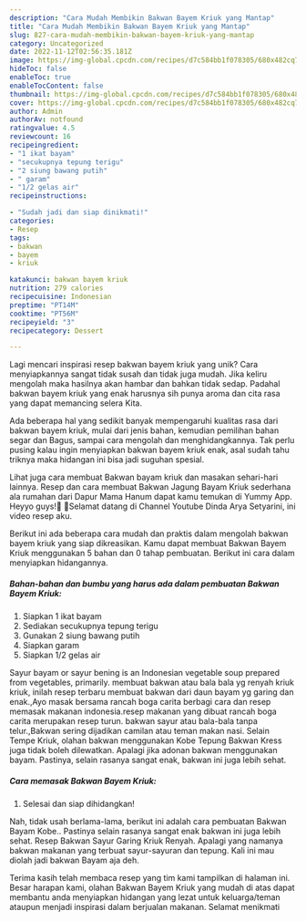 ```yaml
---
description: "Cara Mudah Membikin Bakwan Bayem Kriuk yang Mantap"
title: "Cara Mudah Membikin Bakwan Bayem Kriuk yang Mantap"
slug: 827-cara-mudah-membikin-bakwan-bayem-kriuk-yang-mantap
category: Uncategorized
date: 2022-11-12T02:56:35.181Z
image: https://img-global.cpcdn.com/recipes/d7c584bb1f078305/680x482cq70/bakwan-bayem-kriuk-foto-resep-utama.jpg
hideToc: false
enableToc: true
enableTocContent: false
thumbnail: https://img-global.cpcdn.com/recipes/d7c584bb1f078305/680x482cq70/bakwan-bayem-kriuk-foto-resep-utama.jpg
cover: https://img-global.cpcdn.com/recipes/d7c584bb1f078305/680x482cq70/bakwan-bayem-kriuk-foto-resep-utama.jpg
author: Admin
authorAv: notfound
ratingvalue: 4.5
reviewcount: 16
recipeingredient:
- "1 ikat bayam"
- "secukupnya tepung terigu"
- "2 siung bawang putih"
- " garam"
- "1/2 gelas air"
recipeinstructions:

- "Sudah jadi dan siap dinikmati!"
categories:
- Resep
tags:
- bakwan
- bayem
- kriuk

katakunci: bakwan bayem kriuk 
nutrition: 279 calories
recipecuisine: Indonesian
preptime: "PT14M"
cooktime: "PT56M"
recipeyield: "3"
recipecategory: Dessert

---
```





Lagi mencari inspirasi resep bakwan bayem kriuk yang unik? Cara menyiapkannya sangat tidak susah dan tidak juga mudah. Jika keliru mengolah maka hasilnya akan hambar dan bahkan tidak sedap. Padahal bakwan bayem kriuk yang enak harusnya sih punya aroma dan cita rasa yang dapat memancing selera Kita.





Ada beberapa hal yang sedikit banyak mempengaruhi kualitas rasa dari bakwan bayem kriuk, mulai dari jenis bahan, kemudian pemilihan bahan segar dan Bagus, sampai cara mengolah dan menghidangkannya. Tak perlu pusing kalau ingin menyiapkan bakwan bayem kriuk enak,      asal sudah tahu triknya maka hidangan ini bisa jadi suguhan spesial.














Lihat juga cara membuat Bakwan bayam kriuk dan masakan sehari-hari lainnya. Resep dan cara membuat Bakwan Jagung Bayam Kriuk sederhana ala rumahan dari Dapur Mama Hanum dapat kamu temukan di Yummy App. Heyyo guys!🖤 🌹Selamat datang di Channel Youtube Dinda Arya Setyarini, ini video resep aku.






Berikut ini ada beberapa cara mudah dan praktis dalam mengolah bakwan bayem kriuk yang siap dikreasikan. Kamu dapat membuat Bakwan Bayem Kriuk menggunakan 5 bahan dan 0 tahap pembuatan. Berikut ini cara dalam menyiapkan hidangannya.

<!--inarticleads1-->

##### Bahan-bahan dan bumbu yang harus ada dalam pembuatan Bakwan Bayem Kriuk:

1. Siapkan 1 ikat bayam
1. Sediakan secukupnya tepung terigu
1. Gunakan 2 siung bawang putih
1. Siapkan  garam
1. Siapkan 1/2 gelas air


Sayur bayam or sayur bening is an Indonesian vegetable soup prepared from vegetables, primarily. membuat bakwan atau bala bala yg renyah kriuk kriuk, inilah resep terbaru membuat bakwan dari daun bayam yg garing dan enak.,Ayo masak bersama rancah boga carita berbagi cara dan resep memasak makanan indonesia.resep makanan yang dibuat rancah boga carita merupakan resep turun. bakwan sayur atau bala-bala tanpa telur.,Bakwan sering dijadikan camilan atau teman makan nasi. Selain Tempe Kriuk, olahan bakwan menggunakan Kobe Tepung Bakwan Kress juga tidak boleh dilewatkan. Apalagi jika adonan bakwan menggunakan bayam. Pastinya, selain rasanya sangat enak, bakwan ini juga lebih sehat. 

<!--inarticleads2-->

##### Cara memasak Bakwan Bayem Kriuk:


1. Selesai dan siap dihidangkan!

Nah, tidak usah berlama-lama, berikut ini adalah cara pembuatan Bakwan Bayam Kobe.. Pastinya selain rasanya sangat enak bakwan ini juga lebih sehat. Resep Bakwan Sayur Garing Kriuk Renyah. Apalagi yang namanya bakwan makanan yang terbuat sayur-sayuran dan tepung. Kali ini mau diolah jadi bakwan Bayam aja deh. 

Terima kasih telah membaca resep yang tim kami tampilkan di halaman ini. Besar harapan kami, olahan Bakwan Bayem Kriuk yang mudah di atas dapat membantu anda menyiapkan hidangan yang lezat untuk keluarga/teman ataupun menjadi inspirasi dalam berjualan makanan. Selamat menikmati
